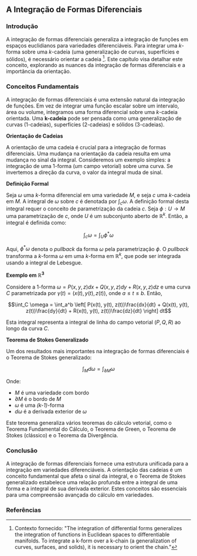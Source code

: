 ## A Integração de Formas Diferenciais

### Introdução
A integração de formas diferenciais generaliza a integração de funções em espaços euclidianos para variedades diferenciáveis. Para integrar uma *k*-forma sobre uma *k*-cadeia (uma generalização de curvas, superfícies e sólidos), é necessário orientar a cadeia [^1]. Este capítulo visa detalhar este conceito, explorando as nuances da integração de formas diferenciais e a importância da orientação.

### Conceitos Fundamentais
A integração de formas diferenciais é uma extensão natural da integração de funções. Em vez de integrar uma função escalar sobre um intervalo, área ou volume, integramos uma forma diferencial sobre uma *k*-cadeia orientada. Uma **k-cadeia** pode ser pensada como uma generalização de curvas (1-cadeias), superfícies (2-cadeias) e sólidos (3-cadeias).

**Orientação de Cadeias**

A orientação de uma cadeia é crucial para a integração de formas diferenciais. Uma mudança na orientação da cadeia resulta em uma mudança no sinal da integral. Consideremos um exemplo simples: a integração de uma 1-forma (um campo vetorial) sobre uma curva. Se invertemos a direção da curva, o valor da integral muda de sinal.

**Definição Formal**

Seja $\omega$ uma *k*-forma diferencial em uma variedade *M*, e seja *c* uma *k*-cadeia em *M*. A integral de $\omega$ sobre *c* é denotada por $\int_c \omega$. A definição formal desta integral requer o conceito de parametrização da cadeia *c*. Seja $\phi: U \rightarrow M$ uma parametrização de *c*, onde *U* é um subconjunto aberto de $\mathbb{R}^k$. Então, a integral é definida como:

$$\int_c \omega = \int_U \phi^*\omega$$

Aqui, $\phi^*\omega$ denota o *pullback* da forma $\omega$ pela parametrização $\phi$. O *pullback* transforma a *k*-forma $\omega$ em uma *k*-forma em $\mathbb{R}^k$, que pode ser integrada usando a integral de Lebesgue.

**Exemplo em $\mathbb{R}^3$**

Considere a 1-forma $\omega = P(x, y, z)dx + Q(x, y, z)dy + R(x, y, z)dz$ e uma curva *C* parametrizada por $\gamma(t) = (x(t), y(t), z(t))$, onde $a \leq t \leq b$. Então,

$$\int_C \omega = \int_a^b \left[ P(x(t), y(t), z(t))\frac{dx}{dt} + Q(x(t), y(t), z(t))\frac{dy}{dt} + R(x(t), y(t), z(t))\frac{dz}{dt} \right] dt$$

Esta integral representa a integral de linha do campo vetorial $(P, Q, R)$ ao longo da curva *C*.

**Teorema de Stokes Generalizado**

Um dos resultados mais importantes na integração de formas diferenciais é o Teorema de Stokes generalizado:

$$\int_M d\omega = \int_{\partial M} \omega$$

Onde:
- *M* é uma variedade com bordo
- $\partial M$ é o bordo de *M*
- $\omega$ é uma *(k-1)*-forma
- *dω* é a derivada exterior de *ω*

Este teorema generaliza vários teoremas do cálculo vetorial, como o Teorema Fundamental do Cálculo, o Teorema de Green, o Teorema de Stokes (clássico) e o Teorema da Divergência.

### Conclusão
A integração de formas diferenciais fornece uma estrutura unificada para a integração em variedades diferenciáveis. A orientação das cadeias é um conceito fundamental que afeta o sinal da integral, e o Teorema de Stokes generalizado estabelece uma relação profunda entre a integral de uma forma e a integral de sua derivada exterior. Estes conceitos são essenciais para uma compreensão avançada do cálculo em variedades.

### Referências
[^1]: Contexto fornecido: "The integration of differential forms generalizes the integration of functions in Euclidean spaces to differentiable manifolds. To integrate a k-form over a k-chain (a generalization of curves, surfaces, and solids), it is necessary to orient the chain."
<!-- END -->